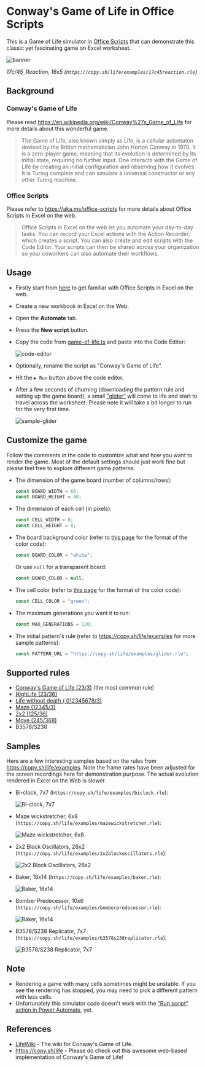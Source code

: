 # Conway's Game of Life in Office Scripts

This is a Game of Life simulator in [Office Scripts](https://aka.ms/office-scripts) that can demonstrate this classic yet fascinating game on Excel worksheet.

![banner](images/sample-reaction.gif)

*17c/45_Reaction, 16x5 (`https://copy.sh/life/examples/17c45reaction.rle`)*

## Background

### Conway's Game of Life

Please read <https://en.wikipedia.org/wiki/Conway%27s_Game_of_Life> for more details about this wonderful game.

> The Game of Life, also known simply as Life, is a cellular automaton devised by the British mathematician John Horton Conway in 1970. It is a zero-player game, meaning that its evolution is determined by its initial state, requiring no further input. One interacts with the Game of Life by creating an initial configuration and observing how it evolves. It is Turing complete and can simulate a universal constructor or any other Turing machine.

### Office Scripts

Please refer to <https://aka.ms/office-scripts> for more details about Office Scripts in Excel on the web.

> Office Scripts in Excel on the web let you automate your day-to-day tasks. You can record your Excel actions with the Action Recorder, which creates a script. You can also create and edit scripts with the Code Editor. Your scripts can then be shared across your organization so your coworkers can also automate their workflows.

## Usage

- Firstly start from [here](https://aka.ms/office-scripts) to get familiar with Office Scripts in Excel on the web.

- Create a new workbook in Excel on the Web.

- Open the **Automate** tab.

- Press the **New script** button.

- Copy the code from [game-of-life.ts](https://raw.githubusercontent.com/yutao-huang/office-scripts-conway-game-of-life/master/src/game-of-life.ts) and paste into the Code Editor:

  ![code-editor](images/code-editor.png)

- Optionally, rename the script as "Conway's Game of Life".
- Hit the `▶ Run` button above the code editor.
- After a few seconds of churning (downloading the pattern rule and setting up the game board), a small ["glider"](https://www.conwaylife.com/wiki/Glider) will come to life and start to travel across the worksheet. Please note it will take a bit longer to run for the very first time.

  ![sample-glider](images/sample-glider.gif)

## Customize the game

Follow the comments in the code to customize what and how you want to render the game. Most of the default settings should just work fine but please feel free to explore different game patterns.

- The dimension of the game board (number of columns/rows):

  ```typescript
  const BOARD_WIDTH = 60;
  const BOARD_HEIGHT = 40;
  ```

- The dimension of each cell (in pixels):

  ```typescript
  const CELL_WIDTH = 8;
  const CELL_HEIGHT = 8;
  ```

- The board background color (refer to [this page](https://docs.microsoft.com/en-us/javascript/api/office-scripts/excelscript/excelscript.rangefill?view=office-scripts#setColor_color_) for the format of the color code):

  ```typescript
  const BOARD_COLOR = "white";
  ```

  Or use `null` for a transparent board:

  ```typescript
  const BOARD_COLOR = null;
  ```

- The cell color (refer to [this page](https://docs.microsoft.com/en-us/javascript/api/office-scripts/excelscript/excelscript.rangefill?view=office-scripts#setColor_color_) for the format of the color code):

  ```typescript
  const CELL_COLOR = "green";
  ```

- The maximum generations you want it to run:

  ```typescript
  const MAX_GENERATIONS = 120;
  ```

- The initial pattern's rule (refer to <https://copy.sh/life/examples> for more sample patterns):

  ```typescript
  const PATTERN_URL = "https://copy.sh/life/examples/glider.rle";
  ```

## Supported rules

- [Conway's Game of Life (23/3)](https://www.conwaylife.com/wiki/Conway%27s_Game_of_Life) (the most common rule)
- [HighLife (23/36)](https://www.conwaylife.com/wiki/OCA:HighLife)
- [Life without death ( 012345678/3)](https://www.conwaylife.com/wiki/OCA:Life_without_death)
- [Maze (12345/3)](https://www.conwaylife.com/wiki/OCA:Maze)
- [2x2 (125/36)](https://www.conwaylife.com/wiki/OCA:2%C3%972)
- [Move (245/368)](https://www.conwaylife.com/wiki/OCA:Move)
- B3578/S238

## Samples

Here are a few interesting samples based on the rules from <https://copy.sh/life/examples>. Note the frame rates have been adjusted for the screen recordings here for demonstration purpose. The actual evolution rendered in Excel on the Web is slower.

- Bi-clock, 7x7 (`https://copy.sh/life/examples/biclock.rle`):

  ![Bi-clock, 7x7](images/sample-bi-clock.gif)

- Maze wickstretcher, 6x8 (`https://copy.sh/life/examples/mazewickstretcher.rle`):

  ![Maze wickstretcher, 6x8](images/sample-wick-stretcher.gif)

- 2x2 Block Oscillators, 26x2 (`https://copy.sh/life/examples/2x2blockoscillators.rle`):

  ![2x2 Block Oscillators, 26x2](images/sample-2x2-block-oscillators.gif)

- Baker, 16x14 (`https://copy.sh/life/examples/baker.rle`):

  ![Baker, 16x14](images/sample-baker.gif)

- Bomber Predecessor, 10x6 (`https://copy.sh/life/examples/bomberpredecessor.rle`):

  ![Baker, 16x14](images/sample-bomber-predecessor.gif)

- B3578/S238 Replicator, 7x7 (`https://copy.sh/life/examples/b3578s238replicator.rle`):

  ![B3578/S238 Replicator, 7x7](images/sample-b3578s238-replicator.gif)

## Note

- Rendering a game with many cells sometimes might be unstable. If you see the rendering has stopped, you may need to pick a different pattern with less cells.
- Unfortunately this simulator code doesn't work with the ["Run script" action in Power Automate](https://docs.microsoft.com/en-us/office/dev/scripts/tutorials/excel-power-automate-manual), yet.

## References

- [LifeWiki](https://www.conwaylife.com/wiki/Main_Page) - The wiki for Conway's Game of Life.
- <https://copy.sh/life> - Please do check out this awesome web-based implementation of Conway's Game of Life!
